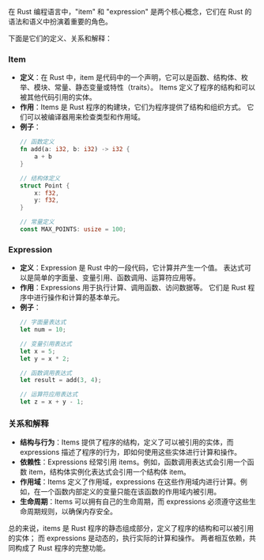 在 Rust 编程语言中，"item" 和 "expression" 是两个核心概念，它们在 Rust 的语法和语义中扮演着重要的角色。

下面是它们的定义、关系和解释：

### Item
- **定义**：在 Rust 中，item 是代码中的一个声明，它可以是函数、结构体、枚举、模块、常量、静态变量或特性（traits）。
  Items 定义了程序的结构和可以被其他代码引用的实体。
- **作用**：Items 是 Rust 程序的构建块，它们为程序提供了结构和组织方式。
  它们可以被编译器用来检查类型和作用域。
- **例子**：
  ```rust
  // 函数定义
  fn add(a: i32, b: i32) -> i32 {
      a + b
  }

  // 结构体定义
  struct Point {
      x: f32,
      y: f32,
  }

  // 常量定义
  const MAX_POINTS: usize = 100;
  ```

### Expression
- **定义**：Expression 是 Rust 中的一段代码，它计算并产生一个值。
  表达式可以是简单的字面量、变量引用、函数调用、运算符应用等。
- **作用**：Expressions 用于执行计算、调用函数、访问数据等。
  它们是 Rust 程序中进行操作和计算的基本单元。
- **例子**：
  ```rust
  // 字面量表达式
  let num = 10;

  // 变量引用表达式
  let x = 5;
  let y = x * 2;

  // 函数调用表达式
  let result = add(3, 4);

  // 运算符应用表达式
  let z = x + y - 1;
  ```

### 关系和解释
- **结构与行为**：Items 提供了程序的结构，定义了可以被引用的实体，而 expressions 描述了程序的行为，即如何使用这些实体进行计算和操作。
- **依赖性**：Expressions 经常引用 items。例如，函数调用表达式会引用一个函数 item，结构体实例化表达式会引用一个结构体 item。
- **作用域**：Items 定义了作用域，expressions 在这些作用域内进行计算。例如，在一个函数内部定义的变量只能在该函数的作用域内被引用。
- **生命周期**：Items 可以拥有自己的生命周期，而 expressions 必须遵守这些生命周期规则，以确保内存安全。

总的来说，items 是 Rust 程序的静态组成部分，定义了程序的结构和可以被引用的实体；
而 expressions 是动态的，执行实际的计算和操作。
两者相互依赖，共同构成了 Rust 程序的完整功能。
